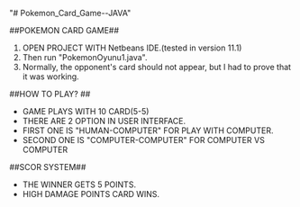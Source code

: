 "# Pokemon_Card_Game--JAVA" 

##POKEMON CARD GAME##

1. OPEN PROJECT WITH Netbeans IDE.(tested in version 11.1)
2. Then run "PokemonOyunu1.java".
3. Normally, the opponent's card should not appear, but I had to prove that it was working.

##HOW TO PLAY? ##

- GAME PLAYS WITH 10 CARD(5-5)
- THERE ARE 2 OPTION IN USER INTERFACE.
- FIRST ONE IS "HUMAN-COMPUTER" FOR PLAY WITH COMPUTER.
- SECOND ONE IS "COMPUTER-COMPUTER" FOR COMPUTER VS COMPUTER


##SCOR SYSTEM##

- THE WINNER GETS 5 POINTS.
- HIGH DAMAGE POINTS CARD WINS.




